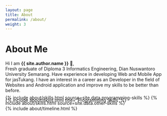 ```yaml
---
layout: page
title: About
permalink: /about/
weight: 3
---
```


# **About Me**

Hi I am **{{ site.author.name }}** :wave:,<br>
Fresh graduate of Diploma 3 Informatics Engineering, Dian Nuswantoro University Semarang. Have experience in developing Web and Mobile App for jasTukang. I have an interest in a career as an Developer in the field of Websites and Android application and improve my skills to be better than before.

<div class="row">
<div class="row col-12" style="margin-bottom: -25px;">
{% include about/skills.html title="Programming Skills"%}
</div>
{% include about/skills.html source=site.data.programming-skills %}
{% include about/skills.html source=site.data.other-skills %}
</div>

<div class="row">
{% include about/timeline.html %}
</div>
